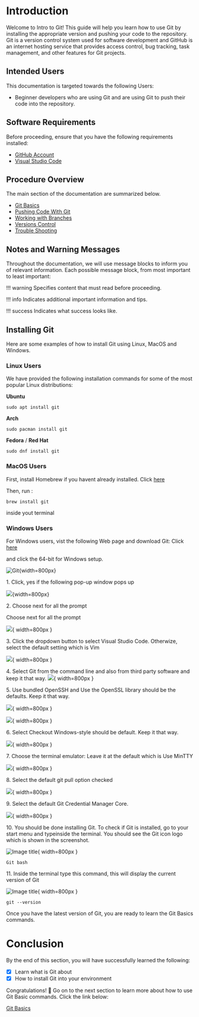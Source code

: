 # Introduction

Welcome to Intro to Git! This guide will help you learn how to use Git by installing the appropriate version and pushing your code to the repository. Git is a version control system used for software development and GitHub is an internet hosting service that provides access control, bug tracking, task management, and other features for Git projects.

## Intended Users

This documentation is targeted towards the following Users:

- Beginner developers who are using Git and are using Git to push their code into the repository.

## Software Requirements

Before proceeding, ensure that you have the following requirements installed:

- [GitHub Account](https://github.com/)
- [Visual Studio Code](https://code.visualstudio.com/download)

## Procedure Overview

The main section of the documentation are summarized below.

- [Git Basics](Gitbasics.md)
- [Pushing Code With Git](Pushingcodewithgit.md)
- [Working with Branches](Workingwithbranches.md)
- [Versions Control](Versioncontrol.md)
- [Trouble Shooting](TroubleShooting.md)

## Notes and Warning Messages

Throughout the documentation, we will use message blocks to inform you of relevant information. Each possible message block, from most important to least important:

!!! warning
    Specifies content that must read before proceeding.

!!! info
    Indicates additional important information and tips.

!!! success
    Indicates what success looks like.

## Installing Git

Here are some examples of how to install Git using Linux, MacOS and Windows.

### Linux Users

We have provided the following installation commands for some of the most popular Linux distributions:

**Ubuntu**

```text
sudo apt install git
```

**Arch**

```text
sudo pacman install git
```

**Fedora** / **Red Hat**

```text
sudo dnf install git
```

### MacOS Users

First, install Homebrew if you havent already installed. Click [here](https://brew.sh/)

Then, run :

```
brew install git 

```

inside yout terminal

### Windows Users

For Windows users, vist the following Web page and download Git: Click [here](https://git-scm.com/download/win)

 and click the 64-bit for Windows setup.

![Git](./images/1.png){width=800px}


1\. Click, yes if the following pop-up window pops up
   

![](./images/2.png){width=800px}

2\. Choose next for all the prompt 

Choose next for all the prompt

![](./images/3.png){ width=800px }

3\. Click the dropdown button to select Visual Studio Code. Otherwize, select the default setting which is Vim

![](./images/4.png){ width=800px }


4\. Select Git from the command line and also from third party software and keep it that way.
![](./images/5.png){ width=800px }

5\. Use bundled OpenSSH and Use the OpenSSL library should be the defaults. Keep it that way.

![](./images/6.png){ width=800px }

![](./images/7.png){ width=800px }

6\. Select Checkout Windows-style should be default. Keep it that way.

![](./images/8.png){ width=800px }

7\. Choose the terminal emulator: Leave it at the default which is Use MinTTY

![](./images/9.png){ width=800px }

8\. Select the default git pull option checked

![](./images/10.png){ width=800px }

9\. Select the default Git Credential Manager Core.

![](./images/11.png){ width=800px }

10\. You should be done installing Git. To check if Git is installed, go to your start menu and typeinside the terminal. You should see the Git icon logo which is shown in the screenshot.

![Image title](./images/12.png){ width=800px }

```
Git bash

```

11\. Inside the terminal type this command, this will display the current version of Git


![Image title](./images/13.png){ width=800px }

```
git --version

```

Once you have the latest version of Git, you are ready to learn the Git Basics commands.

# Conclusion

By the end of this section, you will have successfully learned the following:

- [x] Learn what is Git about
- [x] How to install Git into your environment

Congratulations! 🎉 Go on to the next section to learn more about how to use Git Basic commands.
Click the link below:

[Git Basics](Gitbasics.md)
